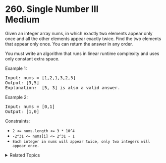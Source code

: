 # 260. Single Number III<br> Medium

Given an integer array nums, in which exactly two elements appear only once and all the other elements appear exactly twice. Find the two elements that appear only once. You can return the answer in any order.

You must write an algorithm that runs in linear runtime complexity and uses only constant extra space.

Example 1:

<pre>
Input: nums = [1,2,1,3,2,5]
Output: [3,5]
Explanation:  [5, 3] is also a valid answer.
</pre>

Example 2:

<pre>
Input: nums = [0,1]
Output: [1,0]
</pre>

Constraints:

- `2 <= nums.length <= 3 * 10^4`
- `-2^31 <= nums[i] <= 2^31 - 1`
- `Each integer in nums will appear twice, only two integers will appear once.`

<details>

<summary> Related Topics </summary>

-   `Bit Manipulation`

</details>